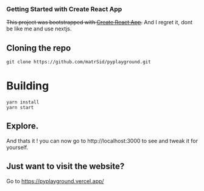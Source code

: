 ### Getting Started with Create React App

~~This project was bootstrapped with [Create React App](https://github.com/facebook/create-react-app).~~
And I regret it, dont be like me and use nextjs.

## Cloning the repo
```git clone https://github.com/matrSid/pyplayground.git```

# Building
```
yarn install
yarn start
```
## Explore.
And thats it ! you can now go to http://localhost:3000 to see and tweak it for yourself.

## Just want to visit the website?
Go to https://pyplayground.vercel.app/
